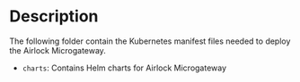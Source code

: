 # Description
The following folder contain the Kubernetes manifest files needed to deploy the Airlock Microgateway.
* `charts`: Contains Helm charts for Airlock Microgateway
